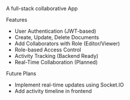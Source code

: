  A full-stack collaborative App

 Features
-  User Authentication (JWT-based)
-  Create, Update, Delete Documents
-  Add Collaborators with Role (Editor/Viewer)
-  Role-based Access Control
-  Activity Tracking (Backend Ready)
-  Real-Time Collaboration (Planned)

Future Plans
- Implement real-time updates using Socket.IO
- Add activity timeline in frontend
